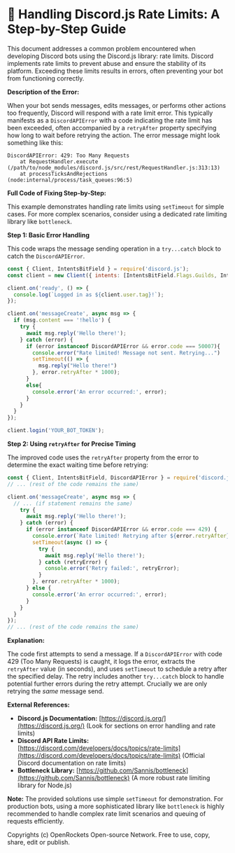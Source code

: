 # 🐞 Handling Discord.js Rate Limits: A Step-by-Step Guide


This document addresses a common problem encountered when developing Discord bots using the Discord.js library: rate limits.  Discord implements rate limits to prevent abuse and ensure the stability of its platform.  Exceeding these limits results in errors, often preventing your bot from functioning correctly.

**Description of the Error:**

When your bot sends messages, edits messages, or performs other actions too frequently, Discord will respond with a rate limit error.  This typically manifests as a `DiscordAPIError` with a code indicating the rate limit has been exceeded, often accompanied by a `retryAfter` property specifying how long to wait before retrying the action.  The error message might look something like this:

```
DiscordAPIError: 429: Too Many Requests
    at RequestHandler.execute (/path/to/node_modules/discord.js/src/rest/RequestHandler.js:313:13)
    at processTicksAndRejections (node:internal/process/task_queues:96:5)
```


**Full Code of Fixing Step-by-Step:**

This example demonstrates handling rate limits using `setTimeout` for simple cases.  For more complex scenarios, consider using a dedicated rate limiting library like `bottleneck`.


**Step 1: Basic Error Handling**

This code wraps the message sending operation in a `try...catch` block to catch the `DiscordAPIError`.

```javascript
const { Client, IntentsBitField } = require('discord.js');
const client = new Client({ intents: [IntentsBitField.Flags.Guilds, IntentsBitField.Flags.GuildMessages] });

client.on('ready', () => {
  console.log(`Logged in as ${client.user.tag}!`);
});

client.on('messageCreate', async msg => {
  if (msg.content === '!hello') {
    try {
      await msg.reply('Hello there!');
    } catch (error) {
      if (error instanceof DiscordAPIError && error.code === 50007){
        console.error("Rate limited! Message not sent. Retrying...")
        setTimeout(() => {
          msg.reply("Hello there!")
        }, error.retryAfter * 1000);  
      }
      else{
        console.error('An error occurred:', error);
      }
    }
  }
});

client.login('YOUR_BOT_TOKEN');
```


**Step 2: Using `retryAfter` for Precise Timing**

The improved code uses the `retryAfter` property from the error to determine the exact waiting time before retrying:

```javascript
const { Client, IntentsBitField, DiscordAPIError } = require('discord.js');
// ... (rest of the code remains the same)

client.on('messageCreate', async msg => {
  // ... (if statement remains the same)
    try {
      await msg.reply('Hello there!');
    } catch (error) {
      if (error instanceof DiscordAPIError && error.code === 429) {
        console.error(`Rate limited! Retrying after ${error.retryAfter} seconds...`);
        setTimeout(async () => {
          try {
            await msg.reply('Hello there!');
          } catch (retryError) {
            console.error('Retry failed:', retryError);
          }
        }, error.retryAfter * 1000);
      } else {
        console.error('An error occurred:', error);
      }
    }
  }
});
// ... (rest of the code remains the same)

```

**Explanation:**

The code first attempts to send a message. If a `DiscordAPIError` with code 429 (Too Many Requests) is caught, it logs the error, extracts the `retryAfter` value (in seconds), and uses `setTimeout` to schedule a retry after the specified delay.  The retry includes another `try...catch` block to handle potential further errors during the retry attempt.  Crucially we are only retrying the *same* message send.


**External References:**

* **Discord.js Documentation:** [https://discord.js.org/](https://discord.js.org/) (Look for sections on error handling and rate limits)
* **Discord API Rate Limits:** [https://discord.com/developers/docs/topics/rate-limits](https://discord.com/developers/docs/topics/rate-limits) (Official Discord documentation on rate limits)
* **Bottleneck Library:** [https://github.com/Sannis/bottleneck](https://github.com/Sannis/bottleneck) (A more robust rate limiting library for Node.js)


**Note:**  The provided solutions use simple `setTimeout` for demonstration. For production bots, using a more sophisticated library like `bottleneck` is highly recommended to handle complex rate limit scenarios and queuing of requests efficiently.


Copyrights (c) OpenRockets Open-source Network. Free to use, copy, share, edit or publish.

